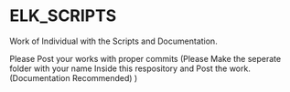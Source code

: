 # ELK_SCRIPTS
Work of Individual with the Scripts and Documentation.

Please Post your works with proper commits
(Please Make the seperate folder with your name Inside this respository and Post the work.(Documentation Recommended) )
